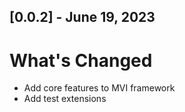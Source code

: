 ## [0.0.2] - June 19, 2023

# What's Changed

- Add core features to MVI framework
- Add test extensions 
